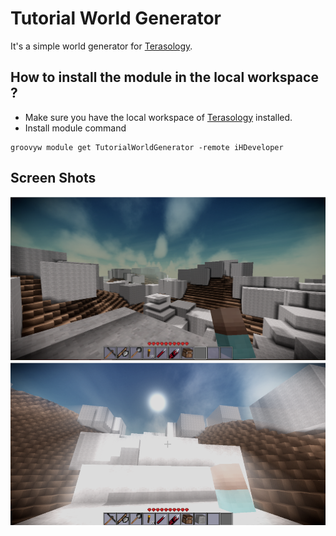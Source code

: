 # Tutorial World Generator
It's a simple world generator for [Terasology](https://github.com/MovingBlocks/Terasology).

## How to install the module in the local workspace ?
- Make sure you have the local workspace of [Terasology](https://github.com/MovingBlocks/Terasology) installed.
- Install module command
```
groovyw module get TutorialWorldGenerator -remote iHDeveloper
```

## Screen Shots
![Image1](images/image1.png)
![Image2](images/image2.png)